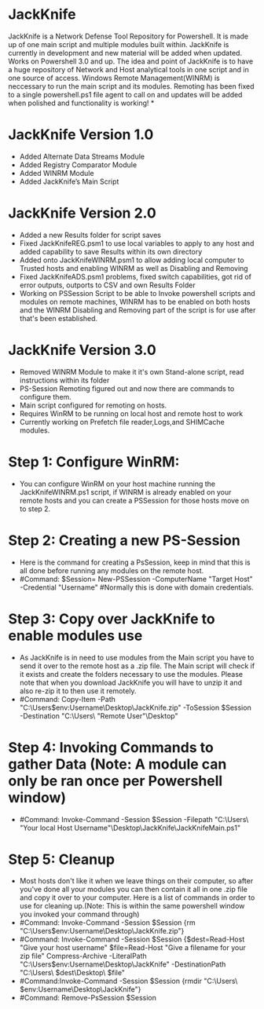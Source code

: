 # JackKnife
JackKnife is a Network Defense Tool Repository for Powershell. It is made up of one main script and multiple modules built within. JackKnife is currently in development and new material will be added when updated. Works on Powershell 3.0 and up. The idea and point of JackKnife is to have a huge repository of Network and Host analytical tools in one script and in one source of access.
Windows Remote Management(WINRM) is neccessary to run the main script and its modules. Remoting has been fixed to a single powershell.ps1 file agent to call on and updates will be added when polished and functionality is working!
*
# JackKnife Version 1.0
*	Added Alternate Data Streams Module
*	Added Registry Comparator Module
*	Added WINRM Module
*	Added JackKnife’s Main Script

# JackKnife Version 2.0
* Added a new Results folder for script saves
*	Fixed JackKnifeREG.psm1 to use local variables to apply to any host and added capability to save Results within its own directory
* Added onto JackKnifeWINRM.psm1 to allow adding local computer to Trusted hosts and enabling WINRM as well as Disabling and Removing
* Fixed JackKnifeADS.psm1 problems, fixed switch capabilities, got rid of error outputs, outports to CSV and own Results Folder
* Working on PSSession Script to be able to Invoke powershell scripts and modules on remote machines, WINRM has to be enabled on both hosts and the WINRM Disabling and Removing part of the script is for use after that's been established.
# JackKnife Version 3.0
* Removed WINRM Module to make it it's own Stand-alone script, read instructions within its folder
* PS-Session Remoting figured out and now there are commands to configure them.
* Main script configured for remoting on hosts.
* Requires WinRM to be running on local host and remote host to work
* Currently working on Prefetch file reader,Logs,and SHIMCache modules.

# Step 1: Configure WinRM:
* You can configure WinRM on your host machine running the JackKnifeWINRM.ps1 script, if WINRM is already enabled on your remote hosts and you can create a PSSession for those hosts move on to step 2.
# Step 2: Creating a new PS-Session
* Here is the command for creating a PsSession, keep in mind that this is all done before running any modules on the remote host.
* #Command: $Session= New-PSSession -ComputerName "Target Host" -Credential "Username"  #Normally this is done with domain credentials.
# Step 3: Copy over JackKnife to enable modules use
* As JackKnife is in need to use modules from the Main script you have to send it over to the remote host as a .zip file. The Main script will check if it exists and create the folders necessary to use the modules. Please note that when you download JackKnife you will have to unzip it and also re-zip it to then use it remotely.
* #Command: Copy-Item -Path "C:\Users\$env:Username\Desktop\JackKnife.zip" -ToSession $Session -Destination "C:\Users\ "Remote User"\Desktop"
# Step 4: Invoking Commands to gather Data (Note: A module can only be ran once per Powershell window)
* #Command: Invoke-Command -Session $Session -Filepath "C:\Users\ "Your local Host Username"\Desktop\JackKnife\JackKnifeMain.ps1"
# Step 5: Cleanup
* Most hosts don't like it when we leave things on their computer, so after you've done all your modules you can then contain it all in one .zip file and copy it over to your computer. Here is a list of commands in order to use for cleaning up.(Note: This is within the same powershell window you invoked your command through)
* #Command: Invoke-Command -Session $Session {rm "C:\Users\$env:Username\Desktop\JackKnife.zip"}
* #Command: Invoke-Command -Session $Session {$dest=Read-Host "Give your host username" $file=Read-Host "Give a filename for your zip file" Compress-Archive -LiteralPath "C:\Users\$env:Username\Desktop\JackKnife" -DestinationPath "C:\Users\ $dest\Desktop\ $file"
* #Command:Invoke-Command -Session $Session {rmdir "C:\Users\ $env:Username\Desktop\JackKnife"}
* #Command: Remove-PsSession $Session





